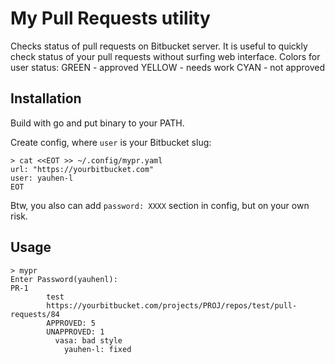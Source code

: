 # My Pull Requests utility

Checks status of pull requests on Bitbucket server.
It is useful to quickly check status of your pull requests without surfing web interface.
Colors for user status:
GREEN - approved
YELLOW - needs work
CYAN - not approved

## Installation

Build with go and  put binary to your PATH.

Create config, where `user` is your Bitbucket slug:
```
> cat <<EOT >> ~/.config/mypr.yaml
url: "https://yourbitbucket.com"
user: yauhen-l
EOT
```

Btw, you also can add `password: XXXX` section in config, but on your own risk.

## Usage

```
> mypr
Enter Password(yauhenl):
PR-1
        test
        https://yourbitbucket.com/projects/PROJ/repos/test/pull-requests/84
        APPROVED: 5
        UNAPPROVED: 1
          vasa: bad style
            yauhen-l: fixed
```

